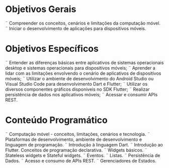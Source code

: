 # Objetivos Gerais
¨ Compreender os conceitos, cenários e limitações da computação
móvel.
¨ Iniciar o desenvolvimento de aplicações para dispositivos móveis.

# Objetivos Específicos
¨ Entender as diferenças básicas entre aplicativos de sistemas
operacionais desktop e sistemas operacionais para dispositivos móveis;
¨ Aprender a lidar com as limitações envolvendo o cenário de aplicativos
de dispositivos móveis;
¨ Utilizar o ambiente de desenvolvimento do Android Studio ou Visual
Studio Code para desenvolvimento Dart e Flutter;
¨ Utilizar os diversos componentes gráficos disponíveis no SDK Flutter;
¨ Realizar persistência de dados nos aplicativos móveis;
¨ Acessar e consumir APIs REST.

# Conteúdo Programático
¨ Computação móvel - conceitos, limitações, cenários e tecnologia.
¨ Plataformas de desenvolvimento, ambiente de desenvolvimento e
linguagem de programação.
¨ Introdução à linguagem Dart.
¨ Introdução ao Flutter. Conceitos de programação declarativa.
¨ Widgets básicos.
¨ Stateless widgets e Stateful widgets.
¨ Eventos.
¨ Listas.
¨ Persistência de Dados.
¨ Acesso e consumo de APIs REST.
¨ Gerenciadores de Estados.